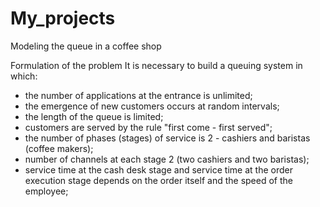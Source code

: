 # My_projects
Modeling the queue in a coffee shop

Formulation of the problem
It is necessary to build a queuing system in which:

 - the number of applications at the entrance is unlimited;
 - the emergence of new customers occurs at random intervals;
 - the length of the queue is limited;
 - customers are served by the rule "first come - first served";
 - the number of phases (stages) of service is 2 - cashiers and baristas (coffee makers);
 - number of channels at each stage 2 (two cashiers and two baristas);
 - service time at the cash desk stage and service time at the order execution stage depends on the order itself and the speed of the employee;
